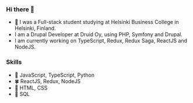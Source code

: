 ### Hi there 👋

<!--
**LinhLe2307/LinhLe2307** is a ✨ _special_ ✨ repository because its `README.md` (this file) appears on your GitHub profile.

Here are some ideas to get you started:

- 🔭 I’m currently working on ReactJS, PHP and Databases
- 🌱 I’m currently learning ReactJS, PHP and Databases.
- 👯 I’m looking to collaborate on ...
- 🤔 I’m looking for help with ...
- 💬 Ask me about ...
- 📫 How to reach me: ...
- ⚡ Fun fact: ...
-->
- 🌱 I was a Full-stack student studying at Helsinki Business College in Helsinki, Finland.
- I am a Drupal Developer at Druid Oy, using PHP, Symfony and Drupal.
- I am currently working on TypeScript, Redux, Redux Saga, ReactJS and NodeJS.

### Skills
- :cherry_blossom: JavaScript, TypeScript, Python
- :four_leaf_clover: ReactJS, Redux, NodeJS
- :maple_leaf: HTML, CSS
- :sunflower: SQL
